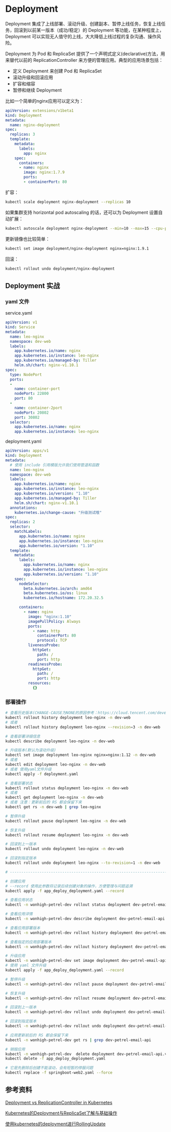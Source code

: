# Deployment

Deployment 集成了上线部署、滚动升级、创建副本、暂停上线任务，恢复上线任务，回滚到以前某一版本（成功/稳定）的 Deployment 等功能，在某种程度上，Deployment 可以实现无人值守的上线，大大降低上线过程的复杂沟通、操作风险。

Deployment 为 Pod 和 ReplicaSet 提供了一个声明式定义(declarative)方法，用来替代以前的 ReplicationController 来方便的管理应用。典型的应用场景包括：

- 定义 Deployment 来创建 Pod 和 ReplicaSet
- 滚动升级和回滚应用
- 扩容和缩容
- 暂停和继续 Deployment

比如一个简单的nginx应用可以定义为：

```yaml
apiVersion: extensions/v1beta1
kind: Deployment
metadata:
  name: nginx-deployment
spec:
  replicas: 3
  template:
    metadata:
      labels:
        app: nginx
    spec:
      containers:
      - name: nginx
        image: nginx:1.7.9
        ports:
        - containerPort: 80
```

扩容：

```sh
kubectl scale deployment nginx-deployment --replicas 10
```

如果集群支持 horizontal pod autoscaling 的话，还可以为 Deployment 设置自动扩展：

```sh
kubectl autoscale deployment nginx-deployment --min=10 --max=15 --cpu-percent=80
```

更新镜像也比较简单：

```sh
kubectl set image deployment/nginx-deployment nginx=nginx:1.9.1
```

回滚：

```sh
kubectl rollout undo deployment/nginx-deployment
```

## Deployment 实战

### yaml 文件

service.yaml 

```yaml
apiVersion: v1
kind: Service
metadata:
  name: leo-nginx
  namespace: dev-web
  labels:
    app.kubernetes.io/name: nginx
    app.kubernetes.io/instance: leo-nginx
    app.kubernetes.io/managed-by: Tiller
    helm.sh/chart: nginx-v1.10.1
spec:
  type: NodePort
  ports:
  -
    name: container-port
    nodePort: 22800
    port: 80
  -
    name: container-2port
    nodePort: 20802
    port: 30802
  selector:
    app.kubernetes.io/name: nginx
    app.kubernetes.io/instance: leo-nginx
```

deployment.yaml 

```yaml
apiVersion: apps/v1
kind: Deployment
metadata:
  # 使用 include 引用模版允许我们使用管道和函数
  name: leo-nginx
  namespace: dev-web
  labels:
    app.kubernetes.io/name: nginx
    app.kubernetes.io/instance: leo-nginx
    app.kubernetes.io/version: "1.10"
    app.kubernetes.io/managed-by: Tiller
    helm.sh/chart: nginx-v1.10.1
  annotations:
    kubernetes.io/change-cause: "升级测试哦"
spec:
  replicas: 2
  selector:
    matchLabels:
      app.kubernetes.io/name: nginx
      app.kubernetes.io/instance: leo-nginx
      app.kubernetes.io/version: "1.10"
  template:
    metadata:
      labels:
        app.kubernetes.io/name: nginx
        app.kubernetes.io/instance: leo-nginx
        app.kubernetes.io/version: "1.10"
    spec:
      nodeSelector:
        beta.kubernetes.io/arch: amd64
        beta.kubernetes.io/os: linux
        kubernetes.io/hostname: 172.20.32.5

      containers:
        - name: nginx
          image: "nginx:1.10"
          imagePullPolicy: Always
          ports:
            - name: http
              containerPort: 80
              protocol: TCP
          livenessProbe:
            httpGet:
              path: /
              port: http
          readinessProbe:
            httpGet:
              path: /
              port: http
          resources:
            {}
```

### 部署操作

```sh
# 查看历史版本(CHANGE-CAUSE为NONE的原因参考：https://cloud.tencent.com/developer/article/1347201)
kubectl rollout history deployment leo-nginx -n dev-web
# 或者
kubectl rollout history deployment leo-nginx --revision=3 -n dev-web

# 查看部署详细信息
kubectl describe deployment leo-nginx -n dev-web   

# 升级版本(默认为滚动升级)
kubectl set image deployment leo-nginx nginx=nginx:1.12 -n dev-web
# 或者
kubectl edit deployment leo-nginx -n dev-web
# 或者 使用yaml文件升级
kubectl apply -f deployment.yaml

# 查看部署状态
kubectl rollout status deployment leo-nginx -n dev-web
# 或者
kubectl get deployment leo-nginx -n dev-web 
# 或者 注意：更新前后的 RS 都会保留下来
kubectl get rs -n dev-web | grep leo-nginx

# 暂停升级
kubectl rollout pause deployment leo-nginx -n dev-web

# 恢复升级
kubectl rollout resume deployment leo-nginx -n dev-web

# 回滚到上一版本
kubectl rollout undo deployment leo-nginx -n dev-web

# 回滚到指定版本
kubectl rollout undo deployment leo-nginx --to-revision=1 -n dev-web

# -----------------------------------------------------------------------------------

# 创建应用
# --record 使用此参数将记录后续创建对象的操作，方便管理与问题追溯
kubectl apply -f app_deploy_deployment.yaml --record

# 查看应用状态
kubectl -n wonhigh-petrel-dev rollout status deployment dev-petrel-email-api.v20191025.002 -v4

# 查看应用详情
kubectl -n wonhigh-petrel-dev describe deployment dev-petrel-email-api.v20191025.002

# 查看应用部署版本
kubectl -n wonhigh-petrel-dev rollout history deployment dev-petrel-email-api.v20191025.002

# 查看指定的应用部署版本
kubectl -n wonhigh-petrel-dev rollout history deployment dev-petrel-email-api.v20191025.002 --revision=1

# 升级应用
kubectl -n wonhigh-petrel-dev set image deployment dev-petrel-email-api.v20191025.002 dev-petrel-email-api=hub.wonhigh.cn/petrel/petrel-email-api:V20190926.001
# 使用 yaml 文件升级
kubectl apply -f app_deploy_deployment.yaml --record

# 暂停升级
kubectl -n wonhigh-petrel-dev rollout pause deployment dev-petrel-email-api.v20191025.002

# 恢复升级
kubectl -n wonhigh-petrel-dev rollout resume deployment dev-petrel-email-api.v20191025.002

# 回滚到上一版本
kubectl -n wonhigh-petrel-dev rollout undo deployment dev-petrel-email-api.v20191025.002 

# 回滚到指定版本
kubectl -n wonhigh-petrel-dev rollout undo deployment dev-petrel-email-api.v20191025.002 --to-revision=6

# 应用更新前后的 RS 都会保留下来
kubectl -n wonhigh-petrel-dev get rs | grep dev-petrel-email-api

# 销毁应用
kubectl -n wonhigh-petrel-dev  delete deployment dev-petrel-email-api.v20191025.002
kubectl delete -f app_deploy_deployment.yaml

# 它是先删除后创建不能滚动，会有短暂的停服问题
kubectl replace -f springboot-web2.yaml --force
```

## 参考资料

[Deployment vs ReplicationController in Kubernetes](https://cloud.tencent.com/developer/article/1004521)

[Kubernetes的Deployment与ReplicaSet了解与基础操作](https://cloud.tencent.com/developer/article/1347201)

[使用kubernetes的deployment进行RollingUpdate](https://www.jianshu.com/p/6bc8e0ae65d1)


